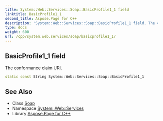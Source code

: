 ```yaml
---
title: System::Web::Services::Soap::BasicProfile1_1 field
linktitle: BasicProfile1_1
second_title: Aspose.Page for C++
description: 'System::Web::Services::Soap::BasicProfile1_1 field. The conformance claim URI in C++.'
type: docs
weight: 600
url: /cpp/system.web.services/soap/basicprofile1_1/
---
```

## BasicProfile1_1 field


The conformance claim URI.

```cpp
static const String System::Web::Services::Soap::BasicProfile1_1
```

## See Also

* Class [Soap](../)
* Namespace [System::Web::Services](../../)
* Library [Aspose.Page for C++](../../../)
